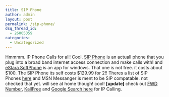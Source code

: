 ```yaml
---
title: SIP Phone
author: admin
layout: post
permalink: /sip-phone/
dsq_thread_id:
  - 26005359
categories:
  - Uncategorized
---
```

Hmmmm. IP Phone Calls for all! Cool. [SIP Phone][1] is an actuall phone that you plug into a broad band internet access connection and make calls with! and [eStara SoftPhone][2] is an app for windows. That one is not free. it costs about $100. The SIP Phone its self costs $129.99 for 2!! Theres a list of SIP Phones [here][3] and MSN Messanger is ment to be SIP compatable. not checked that yet. will see at home though! cool! **[update]** check out [FWD Number][4], [KallFree][5] and [Google Search here][6] for IP Calling.

 [1]: http://www.sipphone.com
 [2]: http://www.estara.com/softphone/index.jsp
 [3]: http://iptel.org/info/products/sipphones.php
 [4]: http://fwd.pulver.com/index.php
 [5]: http://www.kallfree.com
 [6]: http://www.google.com/search?hl=en&lr=&ie=UTF-8&oe=utf-8&q=free+ip+calling&btnG=Google+Search